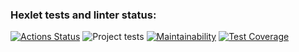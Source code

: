 ### Hexlet tests and linter status:
[![Actions Status](https://github.com/Pejnikov/python-project-lvl2/workflows/hexlet-check/badge.svg)](https://github.com/Pejnikov/python-project-lvl2/actions)
![Project tests](https://github.com/Pejnikov/python-project-lvl2/actions/workflows/project-check.yml/badge.svg)
[![Maintainability](https://api.codeclimate.com/v1/badges/7fec3cdb17e4fd0c5333/maintainability)](https://codeclimate.com/github/Pejnikov/python-project-lvl2/maintainability)
[![Test Coverage](https://api.codeclimate.com/v1/badges/7fec3cdb17e4fd0c5333/test_coverage)](https://codeclimate.com/github/Pejnikov/python-project-lvl2/test_coverage)
